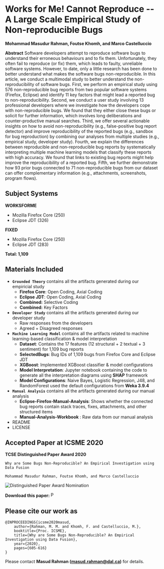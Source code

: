 # Works for Me! Cannot Reproduce -- A Large Scale Empirical Study of Non-reproducible Bugs

**Mohammad Masudur Rahman, Foutse Khomh, and Marco Castelluccio**

**Abstract** Software developers attempt to reproduce software bugs 
	to understand their erroneous behaviours and to fix them. 
	Unfortunately, they often fail to reproduce (or fix) them, which leads to 
	faulty, unreliable software systems. However, to date, only a little research has been done to better understand what makes the software bugs non-reproducible. In this article, we conduct a multimodal study to better understand the non-reproducibility of software bugs. First, we perform an empirical study using 576 non-reproducible bug reports from two popular software systems (Firefox, Eclipse) and identify 11 key factors that might lead a reported bug to non-reproducibility. Second, we conduct a user study involving 13 professional developers where we investigate how the developers cope with non-reproducible bugs. We found that they either close these bugs or solicit for further information, which involves long deliberations and counter-productive manual searches. Third, we offer several actionable insights on how to avoid non-reproducibility (e.g., false-positive bug report detector) and improve reproducibility of the reported bugs (e.g., sandbox for bug reproduction) by combining our analyses from multiple studies (e.g., empirical study, developer study). 
	Fourth, we explain the differences between reproducible and non-reproducible bug reports by systematically interpreting multiple machine learning models that classify these reports with high accuracy. We found that links to existing bug reports might help improve the reproducibility of a reported bug.
	Fifth, we further demonstrate how 93 prior bugs connected to 71 non-reproducible bugs from our dataset can offer complementary information (e.g., attachments, screenshots, program flows).


Subject Systems
---------------------------
**WORKSFORME**
- Mozilla Firefox Core (250)
- Eclipse JDT (326)

**FIXED**
- Mozilla Firefox Core (250)
- Eclipse JDT (283)


**Total: 1,109**

Materials Included
-----------------------------
- **```Grounded Theory```** contains all the artifacts generated during our empiricial study
  - **Firefox Core**: Open Coding, Axial Coding 
  - **Eclipse JDT**: Open Coding, Axial Coding
  - **Combined:** Selective Coding
  - **Combined:** Key Factors
- **```Developer Study```** contains all the artifacts generated during our developer study
  - Raw responses from the developers
  - Agreed + Disagreed responses
- **```Machine Learning Model```** contains all the artifacts related to machine learning-based classification & model interpretation
  - **Dataset**: Contains the 17 features (12 structural + 2 textual + 3 sentiment) for 1,109 bug reports
  - **SelectedBugs**: Bug IDs of 1,109 bugs from Firefox Core and Eclipse JDT
  - **XGBoost**: Implemented XGBoost classifier & model configurations
  - **Model Interpretation**: Jupyter notebook containing the code to generate all the interpretation diagrams using **SHAP** framework
  - **Model Configurations**: Naive Bayes, Logistic Regression, J48, and RandomForest used the default configurations from **Weka 3.9.4**
- **```Manual Analysis```** contains all the artifacts generated during our manual analysis
  - **Eclipse-Firefox-Manual-Analysis**: Shows whether the connected bug reports contain stack traces, fixes, attachments, and other structured items
  - **Manual-Analysis-Workbook** : Raw data from our manual analysis
- README
- LICENSE


Accepted Paper at ICSME 2020
-----------------------------
**TCSE Distinguished Paper Award 2020**
```
Why are Some Bugs Non-Reproducible? An Empirical Investigation using Data Fusion

Mohammad Masudur Rahman, Foutse Khomh, and Marco Castelluccio
```
![Distinguished Paper Award Nomination](https://web.cs.dal.ca/~masud/nlp2api/img/dpa-150.png) 

**Download this paper:**  [<img src="https://web.cs.dal.ca/~masud/img/pdf.png"
     alt="PDF" heigh="16px" width="16px" />](https://web.cs.dal.ca/~masud/papers/masud-ICSME2020-pp.pdf)

Please cite our work as
------------------------------------------
```
@INPROCEEDINGS{icsme2020masud,
	author={Rahman, M. M. and Khomh, F. and Castelluccio, M.},
	booktitle={Proc. ICSME},
	title={Why are Some Bugs Non-Reproducible? An Empirical Investigation using Data Fusion},
	year={2020},
	pages={605-616}
}
```

Please contact **Masud Rahman (masud.rahman@dal.ca)** for details.



